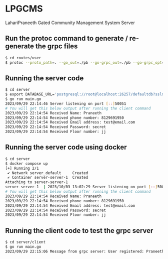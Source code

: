 # LPGCMS
LahariPraneeth Gated Community Management System Server

## Run the protoc command to generate / re-generate the grpc files
```bash
$ cd routes/user
$ protoc --proto_path=. --go_out=./pb --go-grpc_out=./pb --go-grpc_opt=paths=source_relative --go_opt=paths=source_relative *.proto
```

## Running the server code
```bash
$ cd server
$ export DATABASE_URL='postgresql://root@localhost:26257/defaultdb?sslmode=disable'
$ go run main.go
2023/09/29 22:14:46 Server listening on port [::]50051
# You will get this below output after running the client command
2023/09/29 22:14:54 Received Name: Praneeth
2023/09/29 22:14:54 Received phone number: 8129691950
2023/09/29 22:14:54 Received Email address: test@email.com
2023/09/29 22:14:54 Received Password: secret
2023/09/29 22:14:54 Received Floor number: jj
```

## Running the server code using docker
```bash
$ cd server
$ docker compose up
[+] Running 2/1
 ✔ Network server_default     Created                                                                              0.0s
 ✔ Container server-server-1  Created                                                                              0.0s
Attaching to server-server-1
server-server-1  | 2023/10/03 13:02:29 Server listening on port [::]50051
# You will get this below output after running the client command
2023/09/29 22:14:54 Received Name: Praneeth
2023/09/29 22:14:54 Received phone number: 8129691950
2023/09/29 22:14:54 Received Email address: test@email.com
2023/09/29 22:14:54 Received Password: secret
2023/09/29 22:14:54 Received Floor number: jj
```

## Running the client code to test the grpc server
```bash
$ cd server/client
$ go run main.go
2023/09/29 22:15:06 Message from grpc server: User registered: Praneeth
```